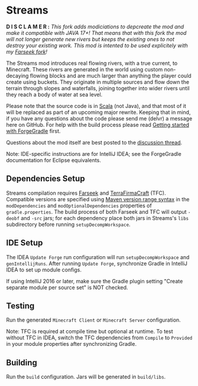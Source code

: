 # Streams

**__D I S C L A M E R :__** *This fork adds modiciations to depcreate the mod and make it compatible with JAVA 17+! That means that with this fork the mod will not longer generate new rivers but keeps the existing ones to not destroy your existing work. This mod is intented to be used explicitely with my [Farseek fork](https://github.com/Pilzinsel64/Farseek)!*

The Streams mod introduces real flowing rivers, with a true current, to Minecraft.
These rivers are generated in the world using custom non-decaying flowing blocks and are much larger than anything the
player could create using buckets. They originate in multiple sources and flow down the terrain through slopes and waterfalls,
joining together into wider rivers until they reach a body of water at sea level.

Please note that the source code is in [Scala](http://scala-lang.org) (not Java), and that most of it will be replaced as part of an upcoming major rewrite.
Keeping that in mind, if you have any questions about the code please send me (delvr) a message here on GitHub.
For help with the build process please read [Getting started with ForgeGradle](http://www.minecraftforge.net/forum/index.php/topic,14048.0.html) first.

Questions about the mod itself are best posted to the [discussion thread](http://www.minecraftforum.net/forums/mapping-and-modding/minecraft-mods/2346379-streams-real-flowing-rivers).

Note: IDE-specific instructions are for IntelliJ IDEA; see the ForgeGradle documentation for Eclipse equivalents.

## Dependencies Setup
Streams compilation requires [Farseek](https://github.com/delvr/Farseek) and [TerraFirmaCraft](https://github.com/Deadrik/TFCraft) (TFC).
Compatible versions are specified using [Maven version range syntax](https://docs.oracle.com/middleware/1212/core/MAVEN/maven_version.htm#MAVEN402)
in the `modDependencies` and `modOptionalDependencies` properties of `gradle.properties`.
The build process of both Farseek and TFC will output `-deobf` and `-src` jars; for each dependency place both jars in Streams's `libs` subdirectory before running `setupDecompWorkspace`.

## IDE Setup
The IDEA `Update Forge` run configuration will run `setupDecompWorkspace` and `genIntellijRuns`.
After running `Update Forge`, synchronize Gradle in IntelliJ IDEA to set up module configs.

If using IntelliJ 2016 or later, make sure the Gradle plugin setting "Create separate module per source set" is NOT checked.

## Testing
Run the generated `Minecraft Client` or `Minecraft Server` configuration.

Note: TFC is required at compile time but optional at runtime. To test without TFC in IDEA,
switch the TFC dependencies from `Compile` to `Provided` in your module properties after synchronizing Gradle.

## Building
Run the `build` configuration. Jars will be generated in `build/libs`.
